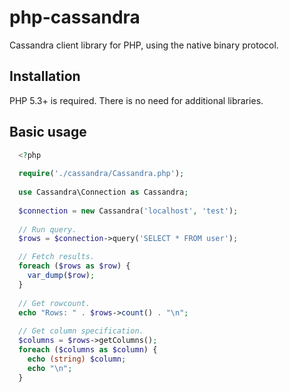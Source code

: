 php-cassandra
=============

Cassandra client library for PHP, using the native binary protocol.

## Installation

PHP 5.3+ is required. There is no need for additional libraries.

## Basic usage

```php
  <?php
  
  require('./cassandra/Cassandra.php');
  
  use Cassandra\Connection as Cassandra;
  
  $connection = new Cassandra('localhost', 'test');
  
  // Run query.
  $rows = $connection->query('SELECT * FROM user');

  // Fetch results.
  foreach ($rows as $row) {
    var_dump($row);
  }
  
  // Get rowcount.
  echo "Rows: " . $rows->count() . "\n";
  
  // Get column specification.
  $columns = $rows->getColumns();
  foreach ($columns as $column) {
    echo (string) $column;
    echo "\n";
  }
```



